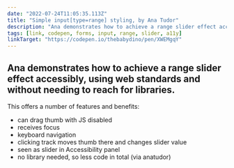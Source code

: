 ```yaml
---
date: "2022-07-24T11:05:35.113Z"
title: "Simple input[type=range] styling, by Ana Tudor"
description: "Ana demonstrates how to achieve a range slider effect accessibly"
tags: [link, codepen, forms, input, range, slider, a11y]
linkTarget: "https://codepen.io/thebabydino/pen/XWEMgqY"
---
```

Ana demonstrates how to achieve a range slider effect accessibly, using web standards and without needing to reach for libraries.
---

This offers a number of features and benefits:

- can drag thumb with JS disabled
- receives focus
- keyboard navigation
- clicking track moves thumb there and changes slider value
- seen as slider in Accessibility panel
- no library needed, so less code in total (via anatudor)